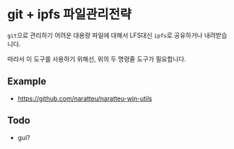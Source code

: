 # git + ipfs 파일관리전략

`git`으로 관리하기 어려운 대용량 파일에 대해서 LFS대신 `ipfs`로 공유하거나 내려받습니다.

따라서 이 도구를 사용하기 위해선, 위의 두 명령줄 도구가 필요합니다.

## Example

- https://github.com/naratteu/naratteu-win-utils

## Todo

- gui?